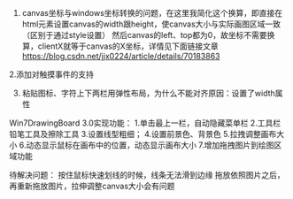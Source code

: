 1. canvas坐标与windows坐标转换的问题，在这里我简化这个换算，即直接在html元素设置canvas的width跟height，使canvas大小与实际画图区域一致（区别于通过style设置）
然后canvas的left、top都为0，故坐标不需要换算，clientX就等于canvas的X坐标，详情见下面链接文章
https://blog.csdn.net/jjx0224/article/details/70183863

2.添加对触摸事件的支持

3. 粘贴图标、字符上下两栏用弹性布局，为什么不能对齐原因：设置了width属性


Win7DrawingBoard 3.0实现功能：
1.单击最上一栏，自动隐藏菜单栏
2.工具栏铅笔工具及擦除工具
3.设置线型粗细；
4.设置前景色、背景色
5.拉拽调整画布大小
6.动态显示鼠标在画布中的位置，动态显示画布大小
7.增加拖拽图片到绘图区域功能


待解决问题：
按住鼠标快速划线的时候，线条无法滑到边缘
拖放依照图片之后，再重新拖放图片，拉伸调整canvas大小会有问题